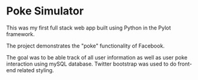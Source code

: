 # Poke Simulator

This was my first full stack web app built using Python in the Pylot framework. 

The project demonstrates the "poke" functionality of Facebook. 

The goal was to be able track of all user information as well as user poke interaction using mySQL database. Twitter bootstrap was used to do front-end related styling.
